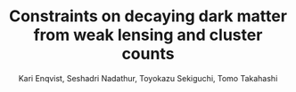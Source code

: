 ---
number: "28"
title: "Constraints on decaying dark matter from weak lensing and cluster counts"
arxiv_link: "https://arxiv.org/abs/1906.09112"
arxiv_id: "1906.09112"
author: "Kari Enqvist, Seshadri Nadathur, Toyokazu Sekiguchi, Tomo Takahashi"
reviewed: True
journal: "JCAP, 4, 015 (2020)"
doi: "10.1088/1475-7516/2020/04/015"
---